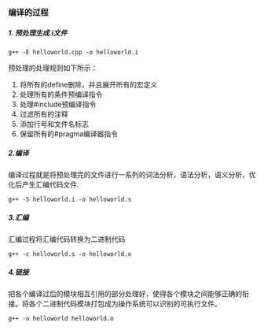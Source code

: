 ### 编译的过程

##### 1. 预处理生成.i文件

```g++ -E helloworld.cpp -o helloworld.i```

预处理的处理规则如下所示：
1. 将所有的define删除，并且展开所有的宏定义
2. 处理所有的条件预编译指令
3. 处理#include预编译指令
4. 过滤所有的注释
5. 添加行号和文件名标志
6. 保留所有的#pragma编译器指令

##### 2.编译

编译过程就是将预处理完的文件进行一系列的词法分析，语法分析，语义分析，优化后产生汇编代码文件.

```g++ -S helloworld.i -o helloworld.s```

##### 3.汇编

汇编过程将汇编代码转换为二进制代码

```g++ -c helloworld.s -o helloworld.o```

##### 4.链接

把各个编译过后的模块相互引用的部分处理好，使得各个模块之间能够正确的衔接。将各个二进制代码模块打包成为操作系统可以识别的可执行文件。

```g++ -o helloworld helloworld.o```
